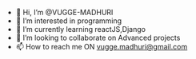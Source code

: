 - 👋 Hi, I’m @VUGGE-MADHURI
- 👀 I’m interested in programming
- 🌱 I’m currently learning reactJS,Django
- 💞️ I’m looking to collaborate on Advanced projects
- 📫 How to reach me ON vugge.madhuri@gmail.com

<!---
VUGGE-MADHURI/VUGGE-MADHURI is a ✨ special ✨ repository because its `README.md` (this file) appears on your GitHub profile.
You can click the Preview link to take a look at your changes.
--->
